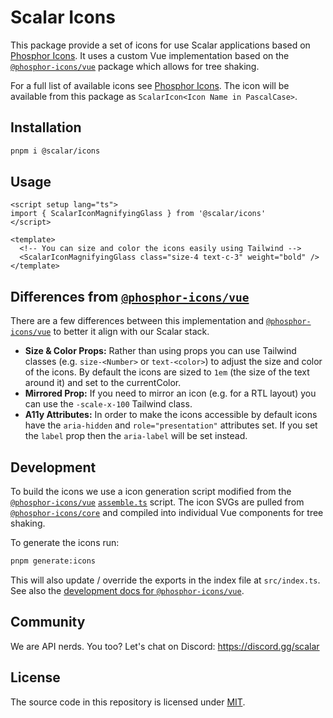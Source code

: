 # Scalar Icons

This package provide a set of icons for use Scalar applications based on [Phosphor Icons](https://phosphoricons.com/). It uses a custom Vue implementation based on the [`@phosphor-icons/vue`](https://github.com/phosphor-icons/vue) package which allows for tree shaking.

For a full list of available icons see [Phosphor Icons](https://phosphoricons.com/#beacon). The icon will be available from this package as `ScalarIcon<Icon Name in PascalCase>`.

## Installation

```bash
pnpm i @scalar/icons
```

## Usage

```vue
<script setup lang="ts">
import { ScalarIconMagnifyingGlass } from '@scalar/icons'
</script>

<template>
  <!-- You can size and color the icons easily using Tailwind -->
  <ScalarIconMagnifyingGlass class="size-4 text-c-3" weight="bold" />
</template>
```

## Differences from [`@phosphor-icons/vue`](https://github.com/phosphor-icons/vue)

There are a few differences between this implementation and [`@phosphor-icons/vue`](https://github.com/phosphor-icons/vue) to better it align with our Scalar stack.

* **Size & Color Props:** Rather than using props you can use Tailwind classes (e.g. `size-<Number>` or `text-<color>`) to adjust the size and color of the icons. By default the icons are sized to `1em` (the size of the text around it) and set to the currentColor.
* **Mirrored Prop:** If you need to mirror an icon (e.g. for a RTL layout) you can use the `-scale-x-100` Tailwind class.
* **A11y Attributes:** In order to make the icons accessible by default icons have the `aria-hidden` and `role="presentation"` attributes set. If you set the `label` prop then the `aria-label` will be set instead.

## Development

To build the icons we use a icon generation script modified from the [`@phosphor-icons/vue`](https://github.com/phosphor-icons/vue) [`assemble.ts`](https://github.com/phosphor-icons/vue/blob/main/bin/assemble.ts) script. The icon SVGs are pulled from [`@phosphor-icons/core`](https://github.com/phosphor-icons/core) and compiled into individual Vue components for tree shaking.

To generate the icons run:

```bash
pnpm generate:icons
```

This will also update / override the exports in the index file at `src/index.ts`. See also the [development docs for `@phosphor-icons/vue`](https://github.com/phosphor-icons/vue/tree/main?tab=readme-ov-file#development).

## Community

We are API nerds. You too? Let's chat on Discord: <https://discord.gg/scalar>

## License

The source code in this repository is licensed under [MIT](https://github.com/scalar/scalar/blob/main/LICENSE).
